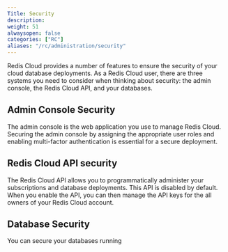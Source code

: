 ```yaml
---
Title: Security
description:
weight: 51
alwaysopen: false
categories: ["RC"]
aliases: "/rc/administration/security"
---
```


Redis Cloud provides a number of features to ensure the security of your cloud
database deployments. As a Redis Cloud user, there are three systems you need
to consider when thinking about security: the admin console, the Redis Cloud API,
and your databases.

## Admin Console Security

The admin console is the web application you use to manage Redis Cloud. Securing the admin console
by assigning the appropriate user roles and enabling multi-factor authentication is essential for a
secure deployment.

## Redis Cloud API security

The Redis Cloud API allows you to programmatically administer your subscriptions and database deployments. This API
is disabled by default. When you enable the API, you can then manage the API keys for the all owners of your Redis Cloud account.

## Database Security

You can secure your databases running
